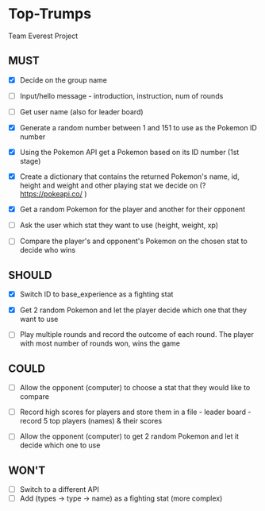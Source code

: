 # Top-Trumps
 Team Everest Project

## MUST

- [x] Decide on the group name
- [ ] Input/hello message - introduction, instruction, num of rounds
- [ ] Get user name (also for leader board)
- [x] Generate a random number between 1 and 151 to use as the Pokemon ID number
- [x] Using the Pokemon API get a Pokemon based on its ID number (1st stage)
- [x] Create a dictionary that contains the returned Pokemon's name, id, height and weight and other playing stat we decide on (?https://pokeapi.co/ )
- [x] Get a random Pokemon for the player and another for their opponent
- [ ] Ask the user which stat they want to use (height, weight, xp)
- [ ] Compare the player's and opponent's Pokemon on the chosen stat to decide who wins


## SHOULD
- [x] Switch ID to base_experience as a fighting stat
- [x] Get 2 random Pokemon and let the player decide which one that they want to use
- [ ] Play multiple rounds and record the outcome of each round. The player with most number of rounds won, wins the game


## COULD
- [ ] Allow the opponent (computer) to choose a stat that they would like to compare
- [ ] Record high scores for players and store them in a file - leader board - record 5 top players (names) & their scores
- [ ] Allow the opponent (computer) to get 2 random Pokemon and let it decide which one to use


## WON'T
- [ ] Switch to a different API
- [ ] Add (types -> type -> name) as a fighting stat (more complex)
